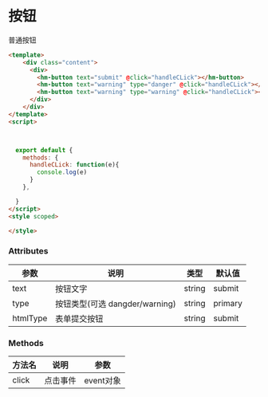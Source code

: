 # 按钮

普通按钮

```html
<template>
    <div class="content">
      <div>
        <hm-button text="submit" @click="handleCLick"></hm-button>
        <hm-button text="warning" type="danger" @click="handleCLick"></hm-button>
        <hm-button text="warning" type="warning" @click="handleCLick"></hm-button>
      </div>
    </div>
</template>
<script>



  export default {
    methods: {
      handleCLick: function(e){
        console.log(e)
      }
    },

  }
</script>
<style scoped>

</style>

```

### Attributes

| 参数 | 说明 | 类型 | 默认值 |
| ---- | ---- | ---- | ------ |
| text | 按钮文字 | string | submit |
| type | 按钮类型(可选 dangder/warning) | string | primary |
| htmlType | 表单提交按钮 | string | submit |

### Methods

| 方法名 | 说明 | 参数 | 
| ---- | ---- | ---- | 
| click | 点击事件 | event对象 |
